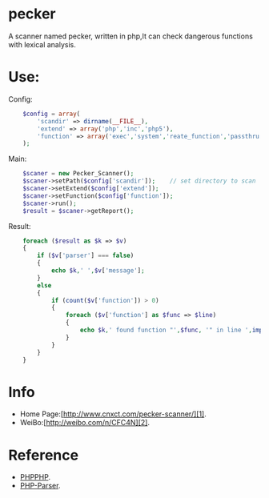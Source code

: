 pecker
======

A scanner named pecker, written in php,It can check dangerous functions with lexical analysis.

Use:
=====
Config:
```php
    $config = array(
        'scandir' => dirname(__FILE__),
        'extend' => array('php','inc','php5'),
        'function' => array('exec','system','reate_function','passthru','shell_exec','proc_open','popen','curl_exec','parse_ini_file','show_source'),
    );
```

Main:
```php
    $scaner = new Pecker_Scanner();
    $scaner->setPath($config['scandir']);    // set directory to scan
    $scaner->setExtend($config['extend']);
    $scaner->setFunction($config['function']);
    $scaner->run();
    $result = $scaner->getReport();
```

Result:
```php
    foreach ($result as $k => $v)
    {
        if ($v['parser'] === false)
        {
            echo $k,' ',$v['message'];
        }
        else 
        {
            if (count($v['function']) > 0)
            {
                foreach ($v['function'] as $func => $line)
                {
                    echo $k,' found function "',$func, '" in line ',implode(', ', $line),".\n";
                }
            }
        }
    }
```

Info
=====
+ Home Page:[http://www.cnxct.com/pecker-scanner/][1].
+ WeiBo:[http://weibo.com/n/CFC4N][2].

Reference
=====
+ [PHPPHP][3].
+ [PHP-Parser][4].

[1]:http://www.cnxct.com/pecker-scanner/
[2]:http://weibo.com/n/CFC4N
[3]:https://github.com/ircmaxell/PHPPHP
[4]:https://github.com/nikic/PHP-Parser
